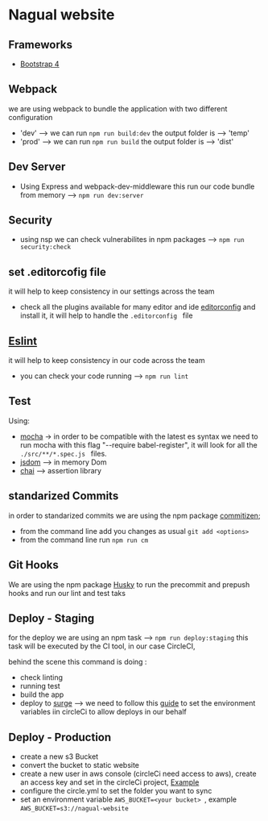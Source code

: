 # Nagual website

## Frameworks
* [Bootstrap 4](https://v4-alpha.getbootstrap.com/)

## Webpack
we are using webpack to bundle the application with two different configuration
* 'dev' --> we can run  ``` npm run build:dev ```  the output folder is --> 'temp'
* 'prod' --> we can run   ``` npm run build ```  the output folder is --> 'dist'

## Dev Server
* Using Express and webpack-dev-middleware this run our code bundle from memory --> ``` npm run dev:server ```

 ## Security
* using nsp we can check vulnerabilites in npm packages --> ``` npm run security:check ```

## set .editorcofig file
it will help to keep consistency in our settings across the team

* check all the plugins available for many editor and ide [editorconfig](http://editorconfig.org/#download) and install it, it will help to handle the ```.editorconfig ```  file


## [Eslint](http://eslint.org/docs/user-guide/configuring)
it will help to keep consistency in our code across the team
* you can check your code running  --> ``` npm run lint ```


## Test
Using:
* [mocha](https://mochajs.org/) -> in order to be compatible with the latest es syntax we need to run mocha with this flag "--require babel-register", it will look for all the ``` ./src/**/*.spec.js  ```  files.
* [jsdom](https://github.com/tmpvar/jsdom) --> in memory Dom
* [chai](http://chaijs.com/) --> assertion library


## standarized Commits
in order to standarized commits we are using the npm package  [commitizen](https://www.npmjs.com/package/commitizen);
* from the command line add you changes as usual ``` git add <options> ```
* from the command line run ``` npm run cm ```


## Git Hooks
We are using the npm package [Husky](https://github.com/typicode/husky) to run the precommit and prepush hooks and run our lint and test taks

## Deploy - Staging

for the deploy we are using an npm task  --> ``` npm run deploy:staging ``` this task will be executed by the CI tool, in our case CircleCI,

behind the scene this command is doing :
* check linting
* running test
* build the app
* deploy to [surge](https://surge.sh/)  --> we need to follow this [guide](https://surge.sh/help/integrating-with-travis-ci) to set the environment variables iin circleCi to allow deploys in our behalf

## Deploy - Production

* create a new s3 Bucket
* convert the bucket to static website
* create a new user in aws console (circleCi need access to aws), create an access key and set in the circleCi project, [Example](https://circleci.com/docs/1.0/continuous-deployment-with-amazon-s3/)
* configure the circle.yml to set the folder you want to sync
* set an environment variable ``` AWS_BUCKET=<your bucket>  ```, example  ``` AWS_BUCKET=s3://nagual-website ```

